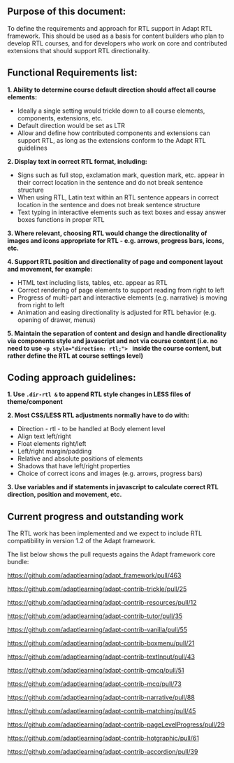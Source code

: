 ## Purpose of this document:
To define the requirements and approach for RTL support in Adapt RTL framework. This should be used as a basis for content builders who plan to develop RTL courses, and for developers who work on core and contributed extensions that should support RTL directionality.

## Functional Requirements list:
**1. Ability to determine course default direction should affect all course elements:**
* Ideally a single setting would trickle down to all course elements, components, extensions, etc.
* Default direction would be set as LTR
* Allow and define how contributed components and extensions can support RTL, as long as the extensions conform to the Adapt RTL guidelines

**2. Display text in correct RTL format, including:**
* Signs such as full stop, exclamation mark, question mark, etc. appear in their correct location in the sentence and do not break sentence structure
* When using RTL, Latin text within an RTL sentence appears in correct location in the sentence and does not break sentence structure
* Text typing in interactive elements such as text boxes and essay answer boxes functions in proper RTL 

**3. Where relevant, choosing RTL would change the directionality of images and icons appropriate for RTL - e.g. arrows, progress bars, icons, etc.**

**4. Support RTL position and directionality of page and component layout and movement, for example:**
* HTML text including lists, tables, etc. appear as RTL
* Correct rendering of page elements to support reading from right to left
* Progress of multi-part and interactive elements (e.g. narrative) is moving from right to left
* Animation and easing directionality is adjusted for RTL behavior (e.g. opening of drawer, menus)

**5. Maintain the separation of content and design and handle directionality via components style and javascript and not via course content (i.e. no need to use 
`<p style="direction: rtl;"> `
inside the course content, but rather define the RTL at course settings level)**

## Coding approach guidelines:
**1. Use `.dir-rtl &` to append RTL style changes in LESS files of theme/component**

**2. Most CSS/LESS RTL adjustments normally have to do with:**
* Direction - rtl - to be handled at Body element level
* Align text left/right
* Float elements right/left
* Left/right margin/padding
* Relative and absolute positions of elements
* Shadows that have left/right properties
* Choice of correct icons and images (e.g. arrows, progress bars)

**3. Use variables and if statements in javascript to calculate correct RTL direction, position and movement, etc.**

## Current progress and outstanding work
The RTL work has been implemented and we expect to include RTL compatibility in version 1.2 of the Adapt framework.

The list below shows the pull requests agains the Adapt framework core bundle:

https://github.com/adaptlearning/adapt_framework/pull/463

https://github.com/adaptlearning/adapt-contrib-trickle/pull/25

https://github.com/adaptlearning/adapt-contrib-resources/pull/12

https://github.com/adaptlearning/adapt-contrib-tutor/pull/35

https://github.com/adaptlearning/adapt-contrib-vanilla/pull/55

https://github.com/adaptlearning/adapt-contrib-boxmenu/pull/21

https://github.com/adaptlearning/adapt-contrib-textInput/pull/43

https://github.com/adaptlearning/adapt-contrib-gmcq/pull/51

https://github.com/adaptlearning/adapt-contrib-mcq/pull/73

https://github.com/adaptlearning/adapt-contrib-narrative/pull/88

https://github.com/adaptlearning/adapt-contrib-matching/pull/45

https://github.com/adaptlearning/adapt-contrib-pageLevelProgress/pull/29

https://github.com/adaptlearning/adapt-contrib-hotgraphic/pull/61

https://github.com/adaptlearning/adapt-contrib-accordion/pull/39